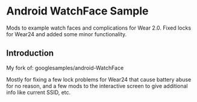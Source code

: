 
Android WatchFace Sample
===================================

Mods to example watch faces and complications for Wear 2.0.  Fixed locks for Wear24 and added some minor functionality.

Introduction
------------

My fork of: googlesamples/android-WatchFace

Mostly for fixing a few lock problems for Wear24 that cause battery abuse for no reason, and a few mods to the interactive screen to give additional info like current SSID, etc.